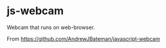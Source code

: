 # js-webcam

Webcam that runs on web-browser.

From https://github.com/AndrewJBateman/javascript-webcam
